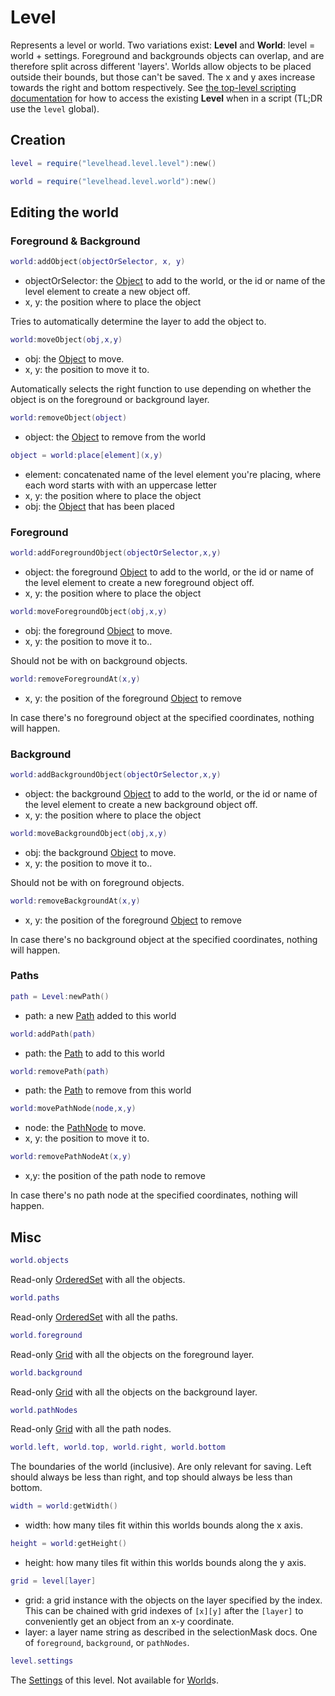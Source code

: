 # Level

Represents a level or world.
Two variations exist: __Level__ and __World__: level = world + settings.
Foreground and backgrounds objects can overlap, and are therefore split across different 'layers'.
Worlds allow objects to be placed outside their bounds, but those can't be saved.
The x and y axes increase towards the right and bottom respectively.
See [the top-level scripting documentation](index.md) for how to access the existing __Level__ when in a script
(TL;DR use the `level` global).

## Creation

```Lua
level = require("levelhead.level.level"):new()
```

```Lua
world = require("levelhead.level.world"):new()
```

## Editing the world

### Foreground & Background

```Lua
world:addObject(objectOrSelector, x, y)
```
- objectOrSelector: the [Object](object.md) to add to the world, or the id or name of the level element to create a new object off.
- x, y: the position where to place the object

Tries to automatically determine the layer to add the object to.

```Lua
world:moveObject(obj,x,y)
```
- obj: the [Object](object.md) to move.
- x, y: the position to move it to.

Automatically selects the right function to use depending on whether the object is on the foreground or background layer.

```Lua
world:removeObject(object)
```
- object: the [Object](object.md) to remove from the world

```Lua
object = world:place[element](x,y)
```
- element: concatenated name of the level element you're placing, where each word starts with with an uppercase letter
- x, y: the position where to place the object
- obj: the [Object](object.md) that has been placed

### Foreground

```Lua
world:addForegroundObject(objectOrSelector,x,y)
```
- object: the foreground [Object](object.md) to add to the world,  or the id or name of the level element to create a new foreground object off.
- x, y: the position where to place the object

```Lua
world:moveForegroundObject(obj,x,y)
```
- obj: the foreground [Object](object.md) to move.
- x, y: the position to move it to..

Should not be with on background objects.

```Lua
world:removeForegroundAt(x,y)
```
- x, y: the position of the foreground [Object](object.md) to remove

In case there's no foreground object at the specified coordinates, nothing will happen.

### Background

```Lua
world:addBackgroundObject(objectOrSelector,x,y)
```
- object: the background [Object](object.md) to add to the world,  or the id or name of the level element to create a new background object off.
- x, y: the position where to place the object

```Lua
world:moveBackgroundObject(obj,x,y)
```
- obj: the background [Object](object.md) to move.
- x, y: the position to move it to..

Should not be with on foreground objects.

```Lua
world:removeBackgroundAt(x,y)
```
- x, y: the position of the foreground [Object](object.md) to remove

In case there's no background object at the specified coordinates, nothing will happen.

### Paths

```Lua
path = Level:newPath()
```
- path: a new [Path](path.md) added to this world

```Lua
world:addPath(path)
```
- path: the [Path](path.md) to add to this world

```Lua
world:removePath(path)
```
- path: the [Path](path.md) to remove from this world

```Lua
world:movePathNode(node,x,y)
```
- node: the [PathNode](path.md#pathnode) to move.
- x, y: the position to move it to.

```Lua
world:removePathNodeAt(x,y)
```
- x,y: the position of the path node to remove

In case there's no path node at the specified coordinates, nothing will happen.


## Misc

```Lua
world.objects
```
Read-only [OrderedSet](orderedSet.md) with all the objects.

```Lua
world.paths
```
Read-only [OrderedSet](orderedSet.md) with all the paths.

```Lua
world.foreground
```
Read-only [Grid](grid.md) with all the objects on the foreground layer.

```Lua
world.background
```
Read-only [Grid](grid.md) with all the objects on the background layer.

```Lua
world.pathNodes
```
Read-only [Grid](grid.md) with all the path nodes.

```Lua
world.left, world.top, world.right, world.bottom
```
The boundaries of the world (inclusive). Are only relevant for saving. Left should always be less than right, and top should always be less than bottom.

```Lua
width = world:getWidth()
```
- width: how many tiles fit within this worlds bounds along the x axis.

```Lua
height = world:getHeight()
```
- height: how many tiles fit within this worlds bounds along the y axis.

```Lua
grid = level[layer]
```
- grid: a grid instance with the objects on the layer specified by the index. This can be chained with grid indexes of `[x][y]` after the `[layer]` to conveniently get an object from an x-y coordinate.
- layer: a layer name string as described in the selectionMask docs. One of `foreground`, `background`, or `pathNodes`.

```Lua
level.settings
```
The [Settings](settings.md) of this level. Not available for [World](#level)s.

